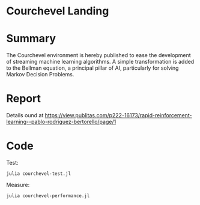 # Courchevel Landing

# Summary
The Courchevel environment is hereby published to ease the development of streaming machine learning algorithms. A simple transformation is added to the Bellman equation, a principal pillar of AI, particularly for solving Markov Decision Problems.

# Report
Details ound at https://view.publitas.com/p222-16173/rapid-reinforcement-learning--pablo-rodriguez-bertorello/page/1

# Code

Test:
```
julia courchevel-test.jl 
```

Measure:
```
julia courchevel-performance.jl 
```

